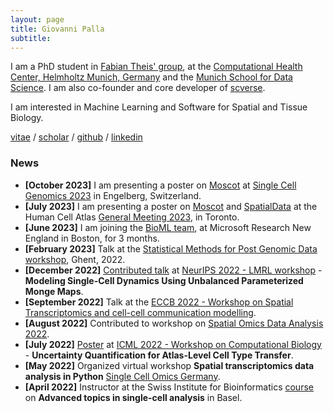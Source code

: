 ```yaml
---
layout: page
title: Giovanni Palla
subtitle:
---
```


I am a PhD student in [Fabian Theis' group][1], at the [Computational Health Center, Helmholtz Munich, Germany][2]
and the [Munich School for Data Science][3]. I am also co-founder and core developer of [scverse][4].

I am interested in Machine Learning and Software for Spatial and Tissue Biology.

[vitae][cv] / [scholar][scholar] / [github][github] / [linkedin][linkedin]



[1]: https://www.helmholtz-munich.de/en/icb/research-groups/theis-lab
[2]: https://www.helmholtz-munich.de/en/computational-health-center
[3]: https://www.mu-ds.de/
[4]: https://scverse.org/people/

[cv]: /assets/vitae.pdf
[scholar]: https://scholar.google.com/citations?user=20uwxzkAAAAJ&hl=en
[github]: https://github.com/giovp
[linkedin]: https://www.linkedin.com/in/giovanni-palla-25541578/

### News
* **[October 2023]** I am presenting a poster on [Moscot](https://moscot.readthedocs.io/) at [Single Cell Genomics 2023](https://conferences.weizmann.ac.il/SCG2023/single-cell-genomics-2023) in Engelberg, Switzerland.
* **[July 2023]** I am presenting a poster on [Moscot](https://moscot.readthedocs.io/) and [SpatialData](https://spatialdata.scverse.org/en/latest/) at the Human Cell Atlas [General Meeting 2023](https://events.humancellatlas.org/2023gm), in Toronto.
* **[June 2023]** I am joining the [BioML team](https://www.microsoft.com/en-us/research/theme/biomedical-ml/), at Microsoft Research New England in Boston, for 3 months.
* **[February 2023]** Talk at the [Statistical Methods for Post Genomic Data workshop](https://smpgd2023.sciencesconf.org/), Ghent, 2022.
* **[December 2022]** [Contributed talk](https://openreview.net/forum?id=3ZcryDcnoW2) at [NeurIPS 2022 - LMRL workshop](https://www.lmrl.org/papers2022) - **Modeling Single-Cell Dynamics Using Unbalanced Parameterized Monge Maps**.
* **[September 2022]** Talk at the [ECCB 2022 - Workshop on Spatial Transcriptomics and cell-cell
    communication modelling](https://eccb2022.org/ntb-w04/).
* **[August 2022]** Contributed to workshop on [Spatial Omics Data Analysis 2022](https://uppsala.instructure.com/courses/58516/pages/schedule).
* **[July 2022]** [Poster](https://icml-compbio.github.io/2022/papers/WCBICML2022_paper_44.pdf) at [ICML 2022 - Workshop on Computational Biology](https://icml-compbio.github.io/index.html) - 
    **Uncertainty Quantification for Atlas-Level Cell Type Transfer**.
* **[May 2022]** Organized virtual workshop **Spatial transcriptomics data analysis in Python** [Single Cell Omics Germany](https://www.singlecell.de/index.php/events/scog-virtual-workshop-spatial-transcriptomics-data-analysis-in-python/).
* **[April 2022]** Instructor at the Swiss Institute for Bioinformatics
    [course](https://www.sib.swiss/training/course/20220426_ADVSC) on **Advanced topics in single-cell analysis** in Basel.

<!-- bundle exec jekyll serve -->